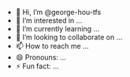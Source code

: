 - 👋 Hi, I’m @george-hou-tfs
- 👀 I’m interested in ...
- 🌱 I’m currently learning ...
- 💞️ I’m looking to collaborate on ...
- 📫 How to reach me ...
- 😄 Pronouns: ...
- ⚡ Fun fact: ...

<!---
george-hou-tfs/george-hou-tfs is a ✨ special ✨ repository because its `README.md` (this file) appears on your GitHub profile.
You can click the Preview link to take a look at your changes.
--->
